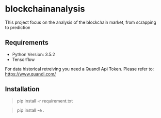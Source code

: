 # blockchainanalysis
This project focus on the analysis of the blockchain market, from scrapping to prediction

## Requirements
- Python Version: 3.5.2
- Tensorflow

For data historical retreiving you need a Quandl Api Token. Please refer to: https://www.quandl.com/


## Installation
> pip install -r requirement.txt

> pip install -e .

